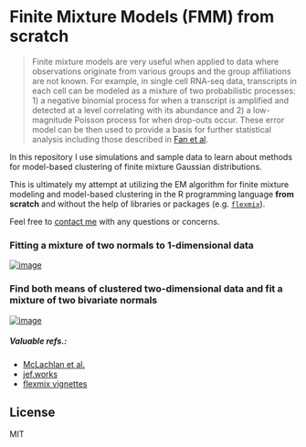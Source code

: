 # Finite Mixture Models (FMM) from scratch 

> Finite mixture models are very useful when applied to data where observations originate from various groups and the group affiliations are not known. For example, in single cell RNA-seq data, transcripts in each cell can be modeled as a mixture of two probabilistic processes: 1) a negative binomial process for when a transcript is amplified and detected at a level correlating with its abundance and 2) a low-magnitude Poisson process for when drop-outs occur. These error model can be then used to provide a basis for further statistical analysis including those described in [Fan et al](http://www.nature.com/nmeth/journal/v13/n3/full/nmeth.3734.html).

In this repository I use simulations and sample data to learn about methods for model-based clustering of finite mixture Gaussian distributions.

This is ultimately my attempt at utilizing the EM algorithm for finite mixture modeling and model-based clustering in the R programming language **from scratch** and without the help of libraries or packages (e.g. [`flexmix`](https://cran.r-project.org/package=flexmix)).

Feel free to [contact me](mailto:shanasabri@gmail.com) with any questions or concerns.

###  Fitting a mixture of two normals to 1-dimensional data
[![image](https://i.imgur.com/MzXLn5n.png "image")](https://github.com/ShanSabri/fmm/blob/master/plots/fmm1d.pdf "ff1d")

###  Find both means of clustered two-dimensional data and fit a mixture of two bivariate normals
[![image](https://i.imgur.com/CtFYyEt.png "image")](https://github.com/ShanSabri/fmm/blob/master/plots/fmm2d.pdf "ff2d")

##### Valuable refs.:

  - [McLachlan et al.](https://www.annualreviews.org/doi/abs/10.1146/annurev-statistics-031017-100325)
  - [jef.works](https://jef.works/blog/2017/08/05/a-practical-introduction-to-finite-mixture-models/)
  - [flexmix vignettes](https://cran.r-project.org/web/packages/flexmix/vignettes/flexmix-intro.pdf)
 

License
----

MIT

